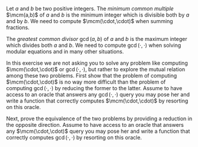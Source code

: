 Let $a$ and $b$ be two positive integers.
The *minimum common multiple* $\mcm(a,b)$ of $a$ and $b$ is the minimum integer which is divisible both by $a$ and by $b$.
We need to compute $\mcm(\cdot,\cdot)$ when summing fractions.

The *greatest common divisor* $\gcd(a,b)$ of $a$ and $b$ is the maximum integer which divides both $a$ and $b$.
We need to compute $\gcd(\cdot,\cdot)$ when solving modular equations and in many other situations.

In this exercise we are not asking you to solve any problem like computing $\mcm(\cdot,\cdot)$ or $\gcd(\cdot,\cdot)$, but rather to explore the mutual relation among these two problems.
First show that the problem of computing $\mcm(\cdot,\cdot)$ is no way more difficult than the problem of computing $\gcd(\cdot,\cdot)$ by reducing the former to the latter. Assume to have access to an oracle that answers any $\gcd(\cdot,\cdot)$ query you may pose her and write a function that correctly computes $\mcm(\cdot,\cdot)$ by resorting on this oracle.

Next, prove the equivalence of the two problems by providing a reduction in the opposite direction. Assume to have access to an oracle that answers any $\mcm(\cdot,\cdot)$ query you may pose her and write a function that correctly computes $\gcd(\cdot,\cdot)$ by resorting on this oracle.
